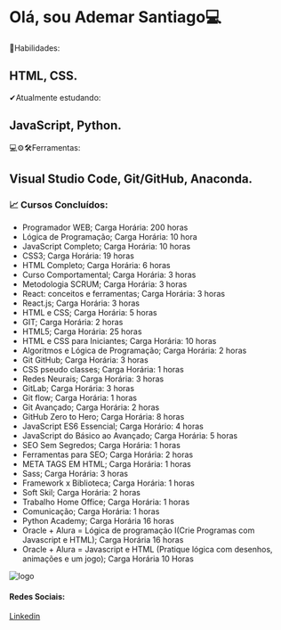 # Olá, sou Ademar Santiago💻

 🤸Habilidades: 
## HTML, CSS. 
 
 ✔Atualmente estudando: 
## JavaScript, Python. 

 💻⚙🛠Ferramentas: 
## Visual Studio Code, Git/GitHub, Anaconda.
### 📈 Cursos Concluídos:
- Programador WEB; 
Carga Horária: 200 horas
- Lógica de Programação;
Carga Horária: 10 hora
- JavaScript Completo;
Carga Horária: 10 horas
- CSS3;
Carga Horária: 19 horas
- HTML Completo;
Carga Horária: 6 horas
- Curso Comportamental;
Carga Horária: 3 horas
- Metodologia SCRUM;
Carga Horária: 3 horas
- React: conceitos e ferramentas;
Carga Horária: 3 horas
- React.js;
Carga Horária: 3 horas
- HTML e CSS;
Carga Horária: 5 horas
- GIT;
Carga Horária: 2 horas
- HTML5;
Carga Horária: 25 horas
- HTML e CSS para Iniciantes;
Carga Horária: 10 horas
- Algoritmos e Lógica de Programação;
Carga Horária: 2 horas
- Git GitHub;
Carga Horária: 3 horas
- CSS pseudo classes;
Carga Horária: 1 horas
- Redes Neurais;
Carga Horária: 3 horas
- GitLab;
Carga Horária: 3 horas
- Git flow;
Carga Horária: 1 horas
- Git Avançado;
Carga Horária: 2 horas
- GitHub Zero to Hero;
Carga Horária: 8 horas
- JavaScript ES6 Essencial;
Carga Horário: 4 horas
- JavaScript do Básico ao Avançado;
Carga Horária: 5 horas
- SEO Sem Segredos;
Carga Horária: 1 horas
- Ferramentas para SEO;
Carga Horária: 2 horas
- META TAGS EM HTML;
Carga Horária: 1 horas
- Sass;
Carga Horária: 3 horas
- Framework x Biblioteca;
Carga Horária: 1 horas
- Soft Skil;
Carga Horária: 2 horas
- Trabalho Home Office;
Carga Horária: 1 horas
- Comunicação;
Carga Horária: 1 horas
- Python Academy;
Carga Horária 16 horas
- Oracle + Alura = Lógica de programação I(Crie Programas com Javascript e HTML);
Carga Horária 16 horas
- Oracle + Alura = Javascript e HTML (Pratique lógica com desenhos, animações e um jogo);
Carga Horária 10 Horas


![logo](https://user-images.githubusercontent.com/67010728/111368024-1fa27180-8674-11eb-9e58-edcc39b8355d.PNG)
#### Redes Sociais:
[Linkedin](https://www.linkedin.com/in/ademar-santiago-10641266/)


